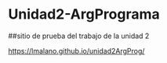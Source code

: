 # Unidad2-ArgPrograma

##sitio de prueba del trabajo de la unidad 2

https://lmalano.github.io/unidad2ArgProg/
